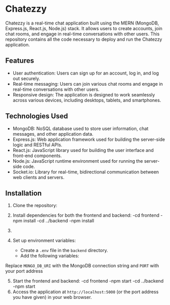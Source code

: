 # Chatezzy

Chatezzy is a real-time chat application built using the MERN (MongoDB, Express.js, React.js, Node.js) stack. It allows users to create accounts, join chat rooms, and engage in real-time conversations with other users. This repository contains all the code necessary to deploy and run the Chatezzy application.

## Features

- User authentication: Users can sign up for an account, log in, and log out securely.
- Real-time messaging: Users can join various chat rooms and engage in real-time conversations with other users.
- Responsive design: The application is designed to work seamlessly across various devices, including desktops, tablets, and smartphones.

## Technologies Used

- MongoDB: NoSQL database used to store user information, chat messages, and other application data.
- Express.js: Web application framework used for building the server-side logic and RESTful APIs.
- React.js: JavaScript library used for building the user interface and front-end components.
- Node.js: JavaScript runtime environment used for running the server-side code.
- Socket.io: Library for real-time, bidirectional communication between web clients and servers.

## Installation

1. Clone the repository:


2. Install dependencies for both the frontend and backend:
   -cd frontend
   -npm install
   -cd ../backend
   -npm install
3. 
4. Set up environment variables:

   - Create a `.env` file in the `backend` directory.
   - Add the following variables:
     
Replace `MONGO_DB_URI` with the MongoDB connection string and `PORT` with your port address

5. Start the frontend and backend:
   -cd frontend
   -npm start
   -cd ../backend
   -npm start
6. Access the application at `http://localhost:5000` (or the port address you have given) in your web browser.





